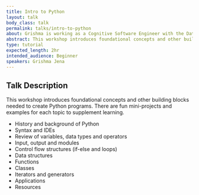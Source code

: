```yaml
---
title: Intro to Python
layout: talk
body_class: talk
permalink: talks/intro-to-python
about: Grishma is working as a Cognitive Software Engineer with the Data Science for Marketing team at IBM Watson. She did her Masters at University of Pennsylvania. Her research interests are in Machine Learning and Natural Language Processing. She was recently a mentor for AI4ALL's AI Project Fellowship Spring 2018 where she guided a group of high school students to use AI for prioritizing 911 EMS calls. In her free time, she writes, cooks and likes conducting workshops and delivering talks. She likes explaining things in an easy-to-understand format, drawing analogies from real-life (eg. using Uncle Scrooge to explain Greedy Algorithms https://medium.com/the-graph/uncle-scrooge-meets-greedy-algorithms-dfc80c33d7ac). https://www.linkedin.com/in/grishmajena/
abstract: This workshop introduces foundational concepts and other building blocks for Python. Learn about syntax, I/O, control flow, data structures along with functions, classes, iterators and generators and finally, applications of Python. There are fun mini-projects and examples to aid learning.
type: tutorial
expected_length: 2hr
intended_audience: Beginner
speakers: Grishma Jena
---
```


## Talk Description

This workshop introduces foundational concepts and other building blocks needed to create Python programs. There are fun mini-projects and examples for each topic to supplement learning.

* History and background of Python
* Syntax and IDEs
* Review of variables, data types and operators
* Input, output and modules
* Control flow structures (if-else and loops)
* Data structures
* Functions
* Classes
* Iterators and generators
* Applications
* Resources
